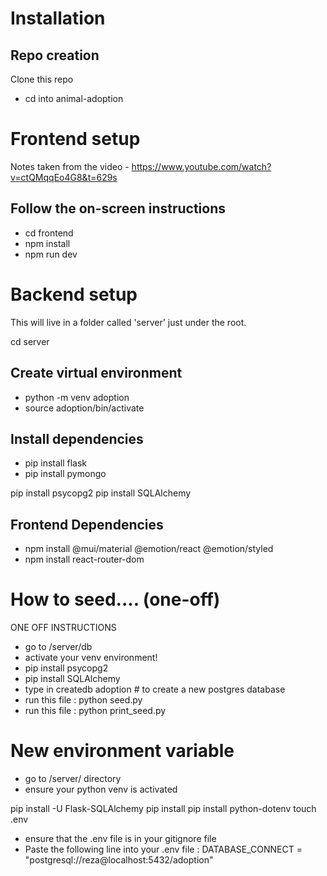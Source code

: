 # Installation

## Repo creation
Clone this repo
- cd into animal-adoption

# Frontend setup
Notes taken from the video - https://www.youtube.com/watch?v=ctQMqqEo4G8&t=629s

## Follow the on-screen instructions

- cd frontend
- npm install
- npm run dev

# Backend setup
This will live in a folder called 'server' just under the root.

cd server

## Create virtual environment
- python -m venv adoption
- source adoption/bin/activate

## Install dependencies 
- pip install flask
- pip install pymongo


pip install psycopg2
pip install SQLAlchemy



## Frontend Dependencies
- npm install @mui/material @emotion/react @emotion/styled
- npm install react-router-dom 

# How to seed.... (one-off)
ONE OFF INSTRUCTIONS
- go to /server/db
- activate your venv environment!
- pip install psycopg2
- pip install SQLAlchemy
- type in createdb adoption # to create a new postgres database
- run this file : python seed.py
- run this file : python print_seed.py



# New environment variable
- go to /server/ directory
- ensure your python venv is activated

pip install -U Flask-SQLAlchemy
pip install pip install python-dotenv
touch .env
- ensure that the .env file is in your gitignore file
- Paste the following line into your .env file : DATABASE_CONNECT = "postgresql://reza@localhost:5432/adoption"
